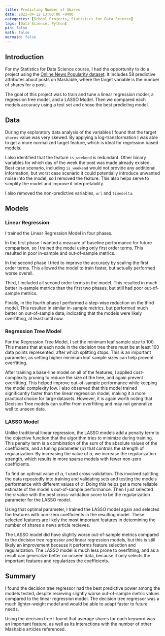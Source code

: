 ```yaml
---
title: Predicting Number of Shares
date: 2023-04-12 13:00:00 -0400
categories: [School Projects, Statistics for Data Science]
tags: [Data Science, Python]
pin: false
math: false
mermaid: false
---
```


## Introduction

For my Statistics for Data Science course, I had the opportunity to do a project using the [Online News Popularity dataset](https://archive.ics.uci.edu/dataset/332/online+news+popularity). It includes 58 predictive attributes about posts on Mashable, where the target variable is the number of shares for a post.

The goal of this project was to train and tune a linear regression model, a regression tree model, and a LASSO Model. Then we compared each models accuracy using a test set and chose the best predicting model.

## Data

During my exploratory data analysis of the variables I found that the target `shares` value was very skewed. By applying a log-transformation I was able to get a more normalized target feature, which is ideal for regression based models.

I also identified that the feature `is_weekend` is redundant. Other binary variables for which day of the week the post was made already existed. Best case scenario, including `is_weekend` would not provide any additional information, but worst case scenario it could potentially introduce unwanted noise into the model, so I removed the feature. This also helps serve to simplify the model and improve it interpretability.

I also removed the non-predictive variables, `url` and `timedelta`.

## Models

### Linear Regression

I trained the Linear Regression Model in four phases.

In the first phase I wanted a measure of baseline performance for future comparison, so I trained the model using only first order terms. This resulted in poor in-sample and out-of-sample metrics.

In the second phase I tried to improve the accuracy by scaling the first order terms. This allowed the model to train faster, but actually performed worse overall.

Third, I included all second order terms in the model. This resulted in much better in-sample metrics than the first two phases, but still had poor out-of-sample metrics.

Finally, in the fourth phase I performed a step-wise reduction on the third model. This resulted in similar in-sample metrics, but performed much better on out-of-sample data, indicating that the models were likely overfitting, at least until now.

### Regression Tree Model

For the Regression Tree Model, I set the minimum leaf sample size to 100. This means that at each node in the decision tree there must be at least 100 data points represented, after which splitting stops. This is an important parameter, as setting higher minimum leaf sample sizes can help prevent overfitting.

After training a base-line model on all of the features, I applied cost-complexity pruning to reduce the size of the tree, and again prevent overfitting. This helped improve out-of-sample performance while keeping the model complexity low. I also observed that this model trained significantly faster than the linear regression model, making it a more practical choice for large datasets. However, it is again worth noting that Decision Tree models can suffer from overfitting and may not generalize well to unseen data.

### LASSO Model

Unlike traditional linear regression, the LASSO models add a penalty term to the objective function that the algorithm tries to minimize during training. This penalty term is a combination of the sum of the absolute values of the coefficients, and a tuning parameter ($\alpha$) that controls the strength of regularization. By increasing the value of $\alpha$, we increase the regularization strength, which results in more sparse models with fewer non-zero coefficients.

To find an optimal value of $\alpha$, I used cross-validation. This involved splitting the data repeatedly into training and validating sets and testing the models performance with different values of $\alpha$. Doing this helps get a more reliable estimate of the model's out-of-sample performance. Then I just selected the $\alpha$ value with the best cross-validation score to be the regularization parameter for the LASSO model.

Using that optimal parameter, I trained the LASSO model again and selected the features with non-zero coefficients in the resulting model. These selected features are likely the most important features in determining the number of shares a news article recieves.

The LASSO model did have slighlty worse out-of-sample metrics compared to the decision tree regressor and linear regression models, but this is still likely an improvement because it performs feature selection and regularization. The LASSO model is much less prone to overfitting, and as a result can generalize better on unseen data, because it only selects the important features and regularizes the coefficients.

## Summary

I found the decision tree regressor had the best predictive power among the models tested, despite recieving slightly worse out-of-sample metric values compared to the linear regression model. The decision tree regressor was a much lighter-weight model and would be able to adapt faster to future needs.

Using the decision tree I found that average shares for each keyword was an important feature, as well as its interactions with the number of other Mashable articles referenced.
